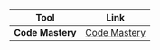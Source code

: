 | Tool | Link |
|------|------|
| **Code Mastery** | [Code Mastery]([https://chat.openai.com](https://www.blackbox.ai/share/bb078bf1-4c2a-4ee4-ba77-4fb0bca69f20?fullScreen=true)) |
